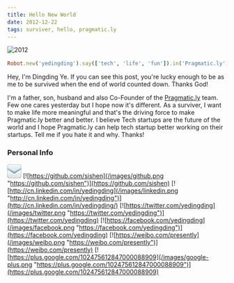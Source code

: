 ```yaml
---
title: Hello New World
date: 2012-12-22
tags: surviver, hello, pragmatic.ly
---
```


![2012](/2012-12-22-hello-new-world/2012-movie.jpg "2012")

```ruby
Robot.new('yedingding').say(['tech', 'life', 'fun']).in('Pragmatic.ly')
```

Hey, I'm Dingding Ye. If you can see this post, you're lucky enough to be as
me to be survived when the end of world counted down. Thanks God!

I'm a father, son, husband and also Co-Founder of the
[Pragmatic.ly](https://pragmatic.ly) team. Few one cares yesterday but
I hope now it's different. As a surviver, I want to make life more
meaningful and that's the driving force to make Pragmatic.ly better
and better. I believe Tech startups are the future of the world and I hope
Pragmatic.ly can help tech startup better working on their
startups. Tell me if you hate it and why. Thanks!

### Personal Info

[![yedingding@gmail.com](/images/email.png "yedingding@gmail.com")](mailto:yedingding@gmail.com)
[![https://github.com/sishen](/images/github.png "https://github.com/sishen")](https://github.com/sishen)
[![http://cn.linkedin.com/in/yedingding](/images/linkedin.png "http://cn.linkedin.com/in/yedingding")](http://cn.linkedin.com/in/yedingding/)
[![https://twitter.com/yedingding](/images/twitter.png "https://twitter.com/yedingding")](https://twitter.com/yedingding)
[![https://facebook.com/yedingding](/images/facebook.png "https://facebook.com/yedingding")](https://facebook.com/yedingding)
[![https://weibo.com/presently](/images/weibo.png "https://weibo.com/presently")](https://weibo.com/presently)
[![https://plus.google.com/102475612847000088909](/images/google-plus.png "https://plus.google.com/102475612847000088909")](https://plus.google.com/102475612847000088909)

